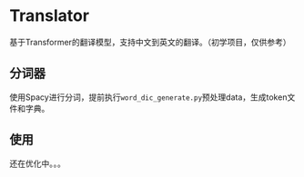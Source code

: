 # Translator

基于Transformer的翻译模型，支持中文到英文的翻译。（初学项目，仅供参考）

## 分词器

使用Spacy进行分词，提前执行`word_dic_generate.py`预处理data，生成token文件和字典。

## 使用

还在优化中。。。